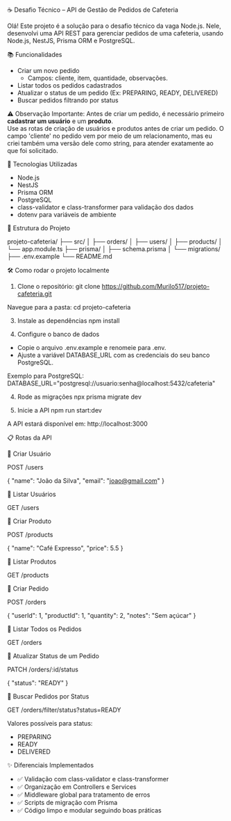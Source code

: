 
☕ Desafio Técnico – API de Gestão de Pedidos de Cafeteria

Olá! Este projeto é a solução para o desafio técnico da vaga Node.js. Nele, desenvolvi uma API REST para gerenciar pedidos de uma cafeteria, usando Node.js, NestJS, Prisma ORM e PostgreSQL.

📚 Funcionalidades

- Criar um novo pedido  
  - Campos: cliente, item, quantidade, observações.
- Listar todos os pedidos cadastrados
- Atualizar o status de um pedido (Ex: PREPARING, READY, DELIVERED)
- Buscar pedidos filtrando por status

⚠️ Observação Importante:
Antes de criar um pedido, é necessário primeiro **cadastrar um usuário** e um **produto**.  
Use as rotas de criação de usuários e produtos antes de criar um pedido.
O campo 'cliente' no pedido vem por meio de um relacionamento, mas eu criei também uma versão dele como string, para atender exatamente ao que foi solicitado.

🚀 Tecnologias Utilizadas

- Node.js
- NestJS
- Prisma ORM
- PostgreSQL
- class-validator e class-transformer para validação dos dados
- dotenv para variáveis de ambiente

📂 Estrutura do Projeto

projeto-cafeteria/
├── src/
│   ├── orders/
│   ├── users/
│   ├── products/
│   └── app.module.ts
├── prisma/
│   ├── schema.prisma
│   └── migrations/
├── .env.example
└── README.md


🛠️ Como rodar o projeto localmente

1) Clone o repositório: 
 git clone https://github.com/Murilo517/projeto-cafeteria.git

Navegue para a pasta: cd projeto-cafeteria

3) Instale as dependências
 npm install

4) Configure o banco de dados

- Copie o arquivo .env.example e renomeie para .env.
- Ajuste a variável DATABASE_URL com as credenciais do seu banco PostgreSQL.

Exemplo para PostgreSQL:
DATABASE_URL="postgresql://usuario:senha@localhost:5432/cafeteria"

4) Rode as migrações
 npx prisma migrate dev

5) Inicie a API
 npm run start:dev

A API estará disponível em: http://localhost:3000


📋 Rotas da API

🔹 Criar Usuário

POST /users

{
  "name": "João da Silva",
  "email": "joao@gmail.com"
}

🔹 Listar Usuários

GET /users

🔹 Criar Produto

POST /products

{
  "name": "Café Expresso",
  "price": 5.5
}

🔹 Listar Produtos

GET /products

🔹 Criar Pedido

POST /orders

{
  "userId": 1,
  "productId": 1,
  "quantity": 2,
  "notes": "Sem açúcar"
}

🔹 Listar Todos os Pedidos

GET /orders

🔹 Atualizar Status de um Pedido

PATCH /orders/:id/status

{
  "status": "READY"
}

🔹 Buscar Pedidos por Status

GET /orders/filter/status?status=READY

Valores possíveis para status:
- PREPARING
- READY
- DELIVERED



✨ Diferenciais Implementados

- ✅ Validação com class-validator e class-transformer
- ✅ Organização em Controllers e Services
- ✅ Middleware global para tratamento de erros
- ✅ Scripts de migração com Prisma
- ✅ Código limpo e modular seguindo boas práticas
